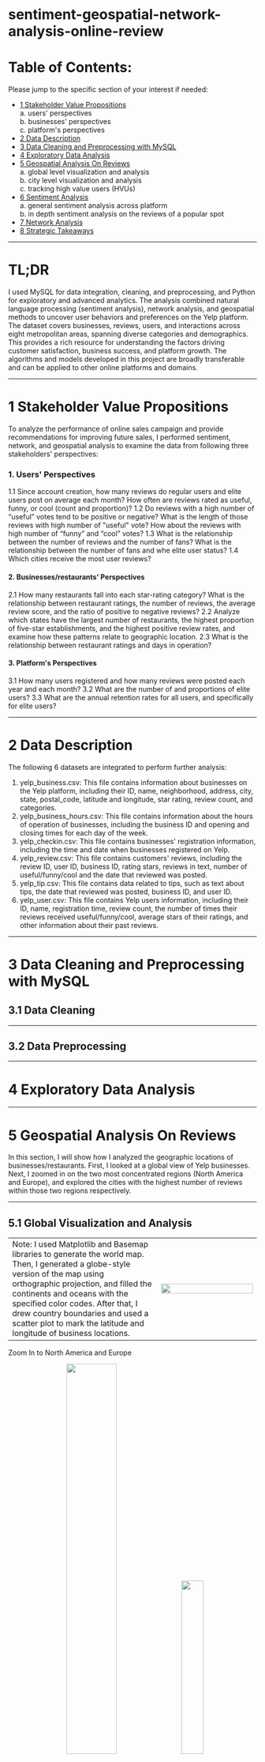 # sentiment-geospatial-network-analysis-online-review

# Table of Contents:

Please jump to the specific section of your interest if needed:

- [1 Stakeholder Value Propositions](#1-stakeholder-value-propositions)  
  a. users' perspectives  
  b. businesses' perspectives  
  c. platform's perspectives  
- [2 Data Description](#2-data-description)
- [3 Data Cleaning and Preprocessing with MySQL](#3-data-cleaning-and-preprocessing-with-mysql)
- [4 Exploratory Data Analysis](#4-exploratory-data-analysis)
- [5 Geospatial Analysis On Reviews](#5-geospatial-analysis-on-reviews)  
  a. global level visualization and analysis  
  b. city level visualization and analysis  
  c. tracking high value users (HVUs)  
- [6 Sentiment Analysis](#6-sentiment-analysis)  
  a. general sentiment analysis across platform  
  b. in depth sentiment analysis on the reviews of a popular spot  
- [7 Network Analysis](#7-network-analysis)
- [8 Strategic Takeaways](#8-strategic-takeaways)

---------------------------------------------------------------------------------------------
# TL;DR  
I used MySQL for data integration, cleaning, and preprocessing, and Python for exploratory and advanced analytics. The analysis combined natural language processing (sentiment analysis), network analysis, and geospatial methods to uncover user behaviors and preferences on the Yelp platform.  
The dataset covers businesses, reviews, users, and interactions across eight metropolitan areas, spanning diverse categories and demographics. This provides a rich resource for understanding the factors driving customer satisfaction, business success, and platform growth. The algorithms and models developed in this project are broadly transferable and can be applied to other online platforms and domains.  

---------------------------------------------------------------------------------------------
# 1 Stakeholder Value Propositions
To analyze the performance of online sales campaign and provide recommendations for improving future sales, I performed sentiment, network, and geospatial analysis to examine the data from following three stakeholders' perspectives:
### 1. Users' Perspectives
   1.1 Since account creation, how many reviews do regular users and elite users post on average each month? How often are reviews rated as useful, funny, or cool (count and proportion)?
   1.2 Do reviews with a high number of “useful” votes tend to be positive or negative? What is the length of those reviews with high number of "useful" vote? How about the reviews with high number of “funny” and “cool” votes?
   1.3 What is the relationship between the number of reviews and the number of fans? What is the relationship between the number of fans and whe elite user status?
   1.4 Which cities receive the most user reviews?
#### 2. Businesses/restaurants' Perspectives
   2.1 How many restaurants fall into each star-rating category? What is the relationship between restaurant ratings, the number of reviews, the average review score, and the ratio of positive to negative reviews?
   2.2 Analyze which states have the largest number of restaurants, the highest proportion of five-star establishments, and the highest positive review rates, and examine how these patterns relate to geographic location.
   2.3 What is the relationship between restaurant ratings and days in operation?
#### 3. Platform's Perspectives
   3.1 How many users registered and how many reviews were posted each year and each month? 
   3.2 What are the number of and proportions of elite users?
   3.3 What are the annual retention rates for all users, and specifically for elite users?
   
---------------------------------------------------------------------------------------------
# 2 Data Description
The following 6 datasets are integrated to perform further analysis:  
1. yelp_business.csv: This file contains information about businesses on the Yelp platform, including their ID, name, neighborhood, address, city, state, postal_code, latitude and longitude, star rating, review count, and categories.
2. yelp_business_hours.csv: This file contains information about the hours of operation of businesses, including the business ID and opening and closing times for each day of the week.
3. yelp_checkin.csv: This file contains businesses' registration information, including the time and date when businesses registered on Yelp.
4. yelp_review.csv: This file contains customers' reviews, including the review ID, user ID, business ID, rating stars, reviews in text, number of useful/funny/cool and the date that reviewed was posted.
5. yelp_tip.csv: This file contains data related to tips, such as text about tips, the date that reviewed was posted, business ID, and user ID.
6. yelp_user.csv: This file contains Yelp users information, including their ID, name, registration time, review count, the number of times their reviews received useful/funny/cool, average stars of their ratings, and other information about their past reviews.

---------------------------------------------------------------------------------------------
# 3 Data Cleaning and Preprocessing with MySQL
## 3.1 Data Cleaning

---------------------------------------------------------------------------------------------
## 3.2 Data Preprocessing
 
---------------------------------------------------------------------------------------------
# 4 Exploratory Data Analysis

---------------------------------------------------------------------------------------------
# 5 Geospatial Analysis On Reviews
In this section, I will show how I analyzed the geographic locations of businesses/restaurants. First, I looked at a global view of Yelp businesses. Next, I zoomed in on the two most concentrated regions (North America and Europe), and explored the cities with the highest number of reviews within those two regions respectively.

---------------------------------------------------------------------------------------------
## 5.1 Global Visualization and Analysis
<table>
  <tr>
    <td width="60%">
      Note: I used Matplotlib and Basemap libraries to generate the world map. Then, I generated a globe-style version of the map using orthographic projection, and filled the continents and oceans with the specified color codes. After that, I drew country boundaries and used a scatter plot to mark the latitude and longitude of business locations.
    </td>
    <td width="40%">
      <img src="https://github.com/user-attachments/assets/330464c8-90df-4812-b8de-0ec1e09ec83b" width="100%" />
    </td>
  </tr>
</table>

Zoom In to North America and Europe
<p align="center">
  <img src="https://github.com/user-attachments/assets/fe5a4768-0455-42a5-a249-7b04b8ab47b4" width="45%" />
  &nbsp;&nbsp;
  <img src="https://github.com/user-attachments/assets/30c8d1ec-4f29-44f8-b95f-636775036374" width="30%" />
</p>

---------------------------------------------------------------------------------------------
## 5.2 City level visualiztaion and analysis

I used Matplotlib to create the following four scatter plots. Firstly, I selected businesses located within small geographic bounding boxes around Las Vegas, Pheonix, Stuttgart, and Edinburgh, by filtering latitude and longitude ranges from the dataset rating_data. For each city, I ploted the businesses’ coordinates as scatter points on a black background. 

Now, we can compare the spatial distribution of businesses in two cities in U.S. and two cities in Europe.

An interesting observation is that U.S. cities often have orderly blocks or grid structures, whereas other cities may display a more fluid and irregular design. By visualizing business location data on maps, we can gain deeper insights into the distribution of economic activity and business clusters across different urban areas. This approach reveals spatial patterns and trends in a direct and engaging way, offering valuable perspectives for urban planning, policy-making, and business decision-making. Data visualization allows us to visually explore and understand the complex spatial relationships within urban areas, helping us better grasp how cities develop and change.

<img width="1251" height="624" alt="image" src="https://github.com/user-attachments/assets/898ff8ad-cf25-4b7e-a141-b34badf7daa7" />
<img width="1251" height="624" alt="image" src="https://github.com/user-attachments/assets/6018ef00-c426-42de-9496-748c246285fc" />

#### How people rate different businesses in Las Vegas:
Below is an interactive animation created using the impressive Folium package to generate striking Leaflet map visualizations. 

In this animation, businesses are highlighted according to their star ratings. The goal is to see whether certain hotspots or concentrated areas have particularly great restaurants. 

It turns out that both well-rated and poorly-rated businesses are fairly evenly distributed across the city.
Following are the screenshots showing the time-dynamic of reviews (rating stars) in Las Vegas:
<p align="center">
   <img src="https://github.com/user-attachments/assets/023fe3df-ec26-470d-bba7-8e1979628484" width="32%" />
   <img src="https://github.com/user-attachments/assets/1b107b2c-20cf-4ec5-bcce-79735be753f0" width="32%" />
   <img src="https://github.com/user-attachments/assets/c0e2f187-f07d-4d0c-81f3-4c90fb53c06c" width="32%" />
</p>

<p align="center">
   <img src="https://github.com/user-attachments/assets/d1663ea3-1868-4aa5-9e30-b99a1fb603b6" width="32%" />
   <img src="https://github.com/user-attachments/assets/6a473e3a-f909-441c-a8ae-b3fd41f38307" width="32%" />
   <img src="https://github.com/user-attachments/assets/008bc5d2-9db5-4254-b230-a1542524e986" width="32%" />
</p>

---------------------------------------------------------------------------------------------
## 5.3 Tracking High-Value Users (HVUs)
It's useful to focus on the top-ranking users from the review dataset. Reviews from HVUs highlight popular restaurants and emerging trends in specific regions. Platform like Yelp can monetize these insights by guiding business advertisers to understand where and how to invest marketing spend. Besides, HVUs often write detailed, useful, and high-signal reviews (frequently marked as useful/funny/cool). Thus, by monitoring their activity, Yelp can maintain high-quality content, which directly drives consumer trust and platform stickiness. From tracking HVUs activities, platform can also identify high-value business categories and regions that generate the most engagement.

By aggregation function, I found the top users with review['user_id'] == 'CxDOIDnH8gp9KXzpBHJYXw'. To track this high value user, I created a map showing all the locations he/she visited in chronological order, and then generated a heatmap animation from it.

Below is screenshots showing a few timepoints of the locations of the restaurants this top users posted reviews about:
<p align="center">
   <img src="https://github.com/user-attachments/assets/9641b602-3bd9-43cd-b66a-816f5bdb3619" width="32%" />
   <img src="https://github.com/user-attachments/assets/180a2ca9-0644-4489-a66e-a7d078aeea8c" width="32%" />
   <img src="https://github.com/user-attachments/assets/3f79ff4c-726e-435e-b5d6-de4eb345e1d0" width="32%" />
</p>

We also want to understand the relationship between the number of “useful” marks and the highest star ratings.

The following regression plots show the trend of how the highest rating (stars) changes as the number of “useful” marks on reviews increases. The x-axis represents thresholds of “useful” marks, ranging from 100 to 1000 in increments of 20. The y-axis represents the highest rating corresponding to each threshold.
<img width="1610" height="451" alt="image" src="https://github.com/user-attachments/assets/847992ed-51da-4cc2-9abf-2cdf6c476f23" />
<img width="1597" height="451" alt="image" src="https://github.com/user-attachments/assets/98cb36b4-a8d0-4e6d-9ea9-8de2c167fea9" /> 

---------------------------------------------------------------------------------------------
# 6 Sentiment Analysis
This section includes a general analysis across the platform and a more in depth sentiment analysis on reviews of a specific restaurant.
Quick Links to jump to the second part for more in depth analysis on the reviews of a popular spot: - [Sentiment Analysis On Gen Korean BBQ House Reviews](#sentiment-analysis-on-gen-korean-bbq-house-reviews)

## 6.1 Sentiment Analysis Platform Wide
How I did the sentiment analysis in this section: I created a TextBlob object blob to represent the text to be processed. Then, by calling methods of the TextBlob object such as words, tags, noun_phrases, and sentiment, it performs text processing and sentiment analysis. For example, if the input text is 'I love this restaurant! It’s amazing.'. The TextBlob object blob executes tokenization, part-of-speech tagging, noun phrase extraction, and sentiment analysis, and outputs the corresponding results.

Note: Since the data contains more than 1,000,000 users so I sampled 10000 users to perform the following analysis and visualization.

By performing sentiment polarity scoring on the reviews of elite users and regular users separately, we can see the overall polarity distribution. Elite users are more concentrated around 0.25, leaning toward the positive side.
<img width="2578" height="1638" alt="image" src="https://github.com/user-attachments/assets/394c0bfe-d214-408b-85fa-91319d730160" />

Next, I looked at the keyword distribution for reviews with polarity greater than 0.25 or less than –0.25, and construct a word cloud.
<img width="4709" height="1311" alt="image" src="https://github.com/user-attachments/assets/a1de2c78-e37a-4bbd-8ce7-988f3d623e84" />

Cap max reviews to 30 for better visuals. ~80% of the users write only about 2 reviews.
<img width="3010" height="1500" alt="image" src="https://github.com/user-attachments/assets/a9c4078a-fff4-4b18-8d6d-9a6350103c02" />

---------------------------------------------------------------------------------------------
## 6.2 Sentiment Analysis On Gen Korean BBQ House Reviews
Why do we want to apply more in-depth sentiment analysis using tools such as VADER and AFINN, specifically on popular restaurants?
* A 5-star rating doesn’t explain why a restaurant is popular or unpopular, but sentiment analysis of review text captures nuances of customer experience (e.g., “great food but slow service”). This lets the platform identify drivers of positive vs. negative reviews.
* VADER and AFINN can quantify sentiment polarity and intensity across thousands of reviews. Platforms can provide restaurants with analytics dashboards on, for instance, what aspects are most praised (food quality, atmosphere) and what aspects need improvement (service speed, pricing). This strengthens the platform’s value proposition to business owners, encouraging them to engage (or advertise).
* Deeper sentiment signals can be used to enhance search and ranking algorithms (e.g., show “family-friendly” or “great service” restaurants). Thus, enhancing user experience.
* We can also use sentiment analysis to track shifts over time. This is valuable in situation like flagging early warning signals is an ever popular restaurant’s sentiment score starts dropping due to service or quality declining.

### 6.2.1 EDA and Top Common Words for this restaurants

Distributions of review types:
<img width="2531" height="1652" alt="image" src="https://github.com/user-attachments/assets/8ef8175d-87ad-43f5-97ba-0bab38bf415d" />
<img width="5370" height="1770" alt="image" src="https://github.com/user-attachments/assets/df0a2e2f-2b76-4c40-b3f7-41742bfde308" />

Word cloud & top ten most common words in the reviews of this restaurant:
<p align="center">
  <img src="https://github.com/user-attachments/assets/c2ea0fdb-9f21-404a-a12f-b3ac754a9d9d"  width="45%" />
  &nbsp;
  <img src="https://github.com/user-attachments/assets/73a5527d-087e-41c3-afea-4a9905d6f756"  width="45%" />
</p>

### 6.2.2 Sentiment analysis: positive and not so postive words
In this section, I primarily used the VADER (Valence Aware Dictionary and Sentiment Reasoner) sentiment analysis tool from Python’s NLTK library which is specifically designed for sentiment analysis of social media text.

Implementation:
1. Data Preparation: Filter out the reviews for this specific restaurant.
2. Tokenization: Split reviews into individual words.
3. Stopword Removal: Remove stopwords that carry no real meaning.
4. Sentiment Analysis: Use VADER to assign sentiment scores to each word.
5. Lexicon Classification: Classify words into positive and non-positive categories based on their sentiment scores.

#### Word Clouds
Left: word clouds for positive words  
Right: word clouds for non-positive words
<p align="center">
  <img src="https://github.com/user-attachments/assets/28552f2f-1e6f-4a04-945a-1bb350ebb219"
 width="45%" />
  &nbsp;
  <img src="https://github.com/user-attachments/assets/13f1901a-f41f-4255-9b87-6708af4ed0e0"  width="45%" />
</p>

#### Visualizing the top 20 positive and negative sentimental words based on the scores
<img src="https://github.com/user-attachments/assets/26ec4303-9ca2-4a7d-a7c7-8d4ecada4512" width="80%" />

### 6.2.3 Calculate sentiment for the reviews using AFINN
Implementation:
1. Load the AFINN Sentiment Lexicon: Load the AFINN dictionary; this lexicon contains words and their corresponding sentiment scores.
2. Tokenization and Score Calculation: Tokenize each review, then use the dictionary to assign scores for each word, summing them to obtain the overall sentiment score of the review.
3. Ranking and Display: Sort all reviews by sentiment score and display the top six reviews with their sentiment scores.

Visualization showing bigrams that appeared more that 30 times
  <img src="https://github.com/user-attachments/assets/7b5dd17b-763c-4091-9aea-01fcb4811b50" width="100%" />

Visualizations showing bigrams that appear more than 30 times and contain 'pork', 'bbq', or 'service'.
<p align="center">
  <img src="https://github.com/user-attachments/assets/1216aced-eb86-4faf-b02a-37e336354543" width="32%" />
  <img src="https://github.com/user-attachments/assets/a5bfdb5e-9696-44be-a004-9a293711f248" width="32%" />
  <img src="https://github.com/user-attachments/assets/f06762d5-cbfe-49b2-a44b-2eb0ebd1ea48" width="32%" />
</p>

---------------------------------------------------------------------------------------------
# 7 Network Analysis


---------------------------------------------------------------------------------------------
# 8 Strategic Takeaways

